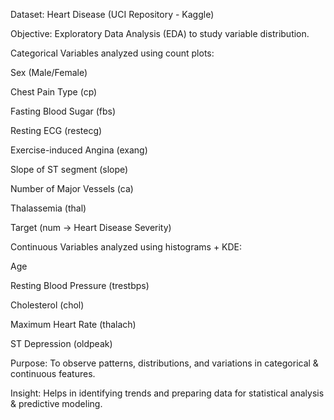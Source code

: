 Dataset: Heart Disease (UCI Repository - Kaggle)

Objective: Exploratory Data Analysis (EDA) to study variable distribution.

Categorical Variables analyzed using count plots:

Sex (Male/Female)

Chest Pain Type (cp)

Fasting Blood Sugar (fbs)

Resting ECG (restecg)

Exercise-induced Angina (exang)

Slope of ST segment (slope)

Number of Major Vessels (ca)

Thalassemia (thal)

Target (num → Heart Disease Severity)

Continuous Variables analyzed using histograms + KDE:

Age

Resting Blood Pressure (trestbps)

Cholesterol (chol)

Maximum Heart Rate (thalach)

ST Depression (oldpeak)

Purpose: To observe patterns, distributions, and variations in categorical & continuous features.

Insight: Helps in identifying trends and preparing data for statistical analysis & predictive modeling.
